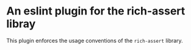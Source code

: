 # An eslint plugin for the rich-assert libray

This plugin enforces the usage conventions of the `rich-assert` library.
